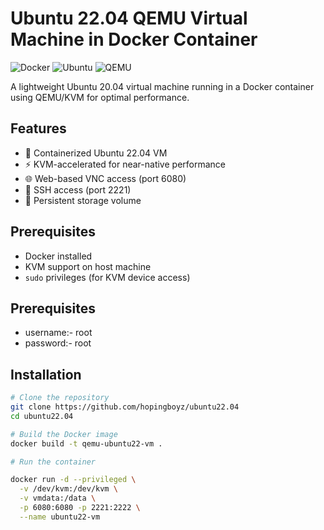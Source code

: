 # Ubuntu 22.04 QEMU Virtual Machine in Docker Container

![Docker](https://img.shields.io/badge/Docker-2CA5E0?style=for-the-badge&logo=docker&logoColor=white)
![Ubuntu](https://img.shields.io/badge/Ubuntu-E95420?style=for-the-badge&logo=ubuntu&logoColor=white)
![QEMU](https://img.shields.io/badge/QEMU-FF6600?style=for-the-badge&logo=qemu&logoColor=white)

A lightweight Ubuntu 20.04 virtual machine running in a Docker container using QEMU/KVM for optimal performance.

## Features

- 🐳 Containerized Ubuntu 22.04 VM
- ⚡ KVM-accelerated for near-native performance
- 🌐 Web-based VNC access (port 6080)
- 🔑 SSH access (port 2221)
- 💾 Persistent storage volume

## Prerequisites

- Docker installed
- KVM support on host machine
- `sudo` privileges (for KVM device access)


 ## Prerequisites
 - username:- root
 - password:- root

## Installation

```bash
# Clone the repository
git clone https://github.com/hopingboyz/ubuntu22.04
cd ubuntu22.04

# Build the Docker image
docker build -t qemu-ubuntu22-vm .

# Run the container

docker run -d --privileged \
  -v /dev/kvm:/dev/kvm \
  -v vmdata:/data \
  -p 6080:6080 -p 2221:2222 \
  --name ubuntu22-vm
